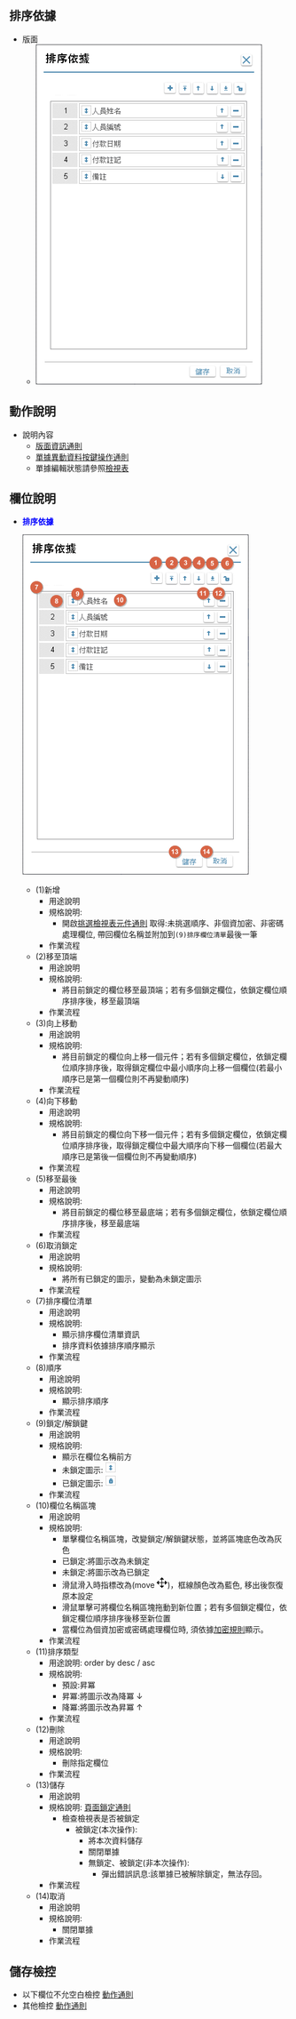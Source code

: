## <div id="layout">排序依據</div>

* 版面
  * ![ini]

## <div id="form-action">動作說明</div>

* 說明內容
  * [版面資訊通則](../RulesOther/README.md#ruleother1)
  * [單據異動資料按鍵操作通則](../RulesButton/README#rulebutton2) 
  * 單據編輯狀態請參照[檢視表][index]
## <div id="object-desc">欄位說明</div>
* <p id="fieldbreak6" style="color:blue;font-weight:bold">排序依據</p>
    
    ![fieldbreak_m6]  

    * <t>(1)新增</t>
      * 用途說明
      * 規格說明: 
        * 開啟[挑選檢視表元件通則][link_ruledialog8] 取得:未挑選順序、非個資加密、非密碼處理欄位, 帶回欄位名稱並附加到`(9)排序欄位清單`最後一筆
      * 作業流程
    * <t>(2)移至頂端</t>
      * 用途說明
      * 規格說明:
        * 將目前鎖定的欄位移至最頂端；若有多個鎖定欄位，依鎖定欄位順序排序後，移至最頂端
      * 作業流程
    * <t>(3)向上移動</t>
      * 用途說明
      * 規格說明:
        * 將目前鎖定的欄位向上移一個元件；若有多個鎖定欄位，依鎖定欄位順序排序後，取得鎖定欄位中最小順序向上移一個欄位(若最小順序已是第一個欄位則不再變動順序)
      * 作業流程
    * <t>(4)向下移動</t>
      * 用途說明
      * 規格說明:
        * 將目前鎖定的欄位向下移一個元件；若有多個鎖定欄位，依鎖定欄位順序排序後，取得鎖定欄位中最大順序向下移一個欄位(若最大順序已是第後一個欄位則不再變動順序)
      * 作業流程
    * <t>(5)移至最後</t>
      * 用途說明
      * 規格說明:
        * 將目前鎖定的欄位移至最底端；若有多個鎖定欄位，依鎖定欄位順序排序後，移至最底端
      * 作業流程
    * <t>(6)取消鎖定</t>
      * 用途說明
      * 規格說明:
        * 將所有已鎖定的圖示，變動為未鎖定圖示
      * 作業流程
    * <t>(7)排序欄位清單</t>
      * 用途說明
      * 規格說明:
        * 顯示排序欄位清單資訊
        * 排序資料依據排序順序顯示 
      * 作業流程
    * <t>(8)順序</t>
      * 用途說明
      * 規格說明:
        * 顯示排序順序
      * 作業流程
    * <t>(9)鎖定/解鎖鍵</t>
      * 用途說明
      * 規格說明:
        * 顯示在欄位名稱前方
        * 未鎖定圖示: ![orderby_unlock]
        * 已鎖定圖示: ![orderby_lock]
      * 作業流程
    * <t>(10)欄位名稱區塊</t>
      * 用途說明
      * 規格說明:
        * 單擊欄位名稱區塊，改變鎖定/解鎖鍵狀態，並將區塊底色改為灰色
        * 已鎖定:將圖示改為未鎖定
        * 未鎖定:將圖示改為已鎖定
        * 滑鼠滑入時指標改為(move ![orderby_move])，框線顏色改為藍色, 移出後恢復原本設定
        * 滑鼠單擊可將欄位名稱區塊拖動到新位置；若有多個鎖定欄位，依鎖定欄位順序排序後移至新位置
        * 當欄位為個資加密或密碼處理欄位時, 須依據[加密規則][link_other5]顯示。
      * 作業流程
    * <t>(11)排序類型</t>
      * 用途說明: order by desc / asc
      * 規格說明:
        * 預設:昇冪
        * 昇冪:將圖示改為降冪 ↓
        * 降冪:將圖示改為昇冪 ↑
      * 作業流程
    * <t>(12)刪除</t>
      * 用途說明
      * 規格說明:
        * 刪除指定欄位
      * 作業流程
    * <t>(13)儲存</t>
      * 用途說明
      * 規格說明: [頁面鎖定通則][link_other4]
        * 檢查檢視表是否被鎖定
          * 被鎖定(本次操作):               
              * 將本次資料儲存
              * 關閉單據
            * 無鎖定、被鎖定(非本次操作):
              * 彈出錯誤訊息:該單據已被解除鎖定，無法存回。
      * 作業流程
    * <t>(14)取消</t>
      * 用途說明
      * 規格說明:
        * 關閉單據
      * 作業流程
      
## <div id="save-action">儲存檢控</div>
* 以下欄位不允空白檢控 [動作通則][link_other2]
* 其他檢控 [動作通則][link_other3]
    
<!-- 圖示_介面 -->
[ini]:attachment/ini_orderby.png "[介面]排序依據"
[fieldbreak_m6]:attachment/mark_ini_orderby.png "[欄位說明]排序依據"
[orderby_unlock]:attachment/orderby_unlock.png "未鎖定圖示"
[orderby_lock]:attachment/orderby_lock.png "已鎖定圖示"
[orderby_move]:attachment/orderby_move.png "移動圖示"

<!-- 超連結 -->
[link_other1]:../RulesOther/README?id=ruleother9 "共用通則_其他操作/打樣通則"
[link_other2]:../RulesOther/README?id=ruleother7 "共用通則_其他操作/儲存檢控_不允空白"
[link_other3]:../RulesOther/README?id=ruleother8 "共用通則_其他操作/儲存檢控_其他"
[link_other4]:../RulesOther/README?id=ruleother10 "共用通則_其他操作/鎖定通則"
[link_other5]:../RulesOther/README?id=ruleother11 "共用通則_其他操作/個資加密通則"

[link_ruledialog8]:/8.10.0/IDE/Specification/RulesDialog/README#ruledialog8 "共用通則_開啟單據/挑選檢視表元件通則"

[index]:./README "檢視表主頁"